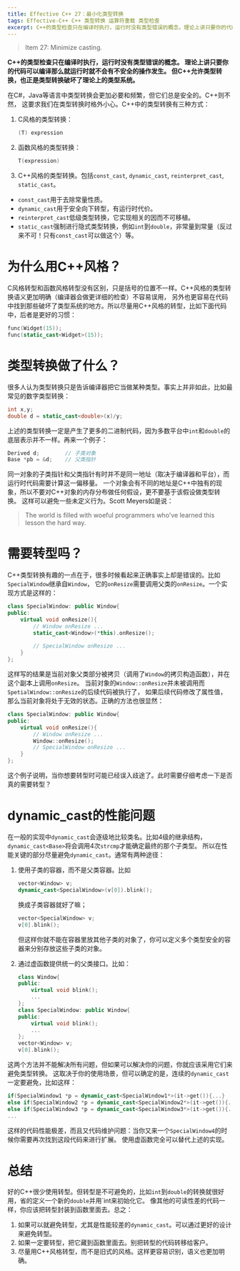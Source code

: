 ```yaml
---
title: Effective C++ 27：最小化类型转换
tags: Effective-C++ C++ 类型转换 运算符重载 类型检查
excerpt: C++的类型检查只在编译时执行，运行时没有类型错误的概念。理论上讲只要你的代码可以编译那么就运行时就不会有不安全的操作发生。但C++允许类型转换，也正是类型转换破坏了理论上的类型系统。
---
```


> Item 27: Minimize casting.

**C++的类型检查只在编译时执行，运行时没有类型错误的概念。
理论上讲只要你的代码可以编译那么就运行时就不会有不安全的操作发生。
但C++允许类型转换，也正是类型转换破坏了理论上的类型系统。**

在C#，Java等语言中类型转换会更加必要和频繁，但它们总是安全的。C++则不然，
这要求我们在类型转换时格外小心。C++中的类型转换有三种方式：

1. C风格的类型转换：

    ```cpp
    (T) expression
    ```

2. 函数风格的类型转换：

    ```cpp
    T(expression)
    ```

3. C++风格的类型转换。包括`const_cast`, `dynamic_cast`, `reinterpret_cast`, `static_cast`。

<!--more-->

* `const_cast`用于去除常量性质。
* `dynamic_cast`用于安全向下转型，有运行时代价。
* `reinterpret_cast`低级类型转换，它实现相关的因而不可移植。
* `static_cast`强制进行隐式类型转换，例如`int`到`double`，非常量到常量（反过来不可！只有`const_cast`可以做这个）等。

# 为什么用C++风格？

C风格转型和函数风格转型没有区别，只是括号的位置不一样。C++风格的类型转换语义更加明确（编译器会做更详细的检查）不容易误用，
另外也更容易在代码中找到那些破坏了类型系统的地方。所以尽量用C++风格的转型，比如下面代码中，后者是更好的习惯：

```cpp
func(Widget(15));
func(static_cast<Widget>(15));
```

# 类型转换做了什么？

很多人认为类型转换只是告诉编译器把它当做某种类型。事实上并非如此，比如最常见的数字类型转换：

```cpp
int x,y;
double d = static_cast<double>(x)/y;
```

上述的类型转换一定是产生了更多的二进制代码，因为多数平台中`int`和`double`的底层表示并不一样。再来一个例子：

```cpp
Derived d;        // 子类对象
Base *pb = &d;    // 父类指针
```

同一对象的子类指针和父类指针有时并不是同一地址（取决于编译器和平台），而运行时代码需要计算这一偏移量。
一个对象会有不同的地址是C++中独有的现象，所以不要对C++对象的内存分布做任何假设，更不要基于该假设做类型转换。
这样可以避免一些未定义行为。Scott Meyers如是说：

> The world is filled with woeful programmers who've learned this lesson the hard way.

# 需要转型吗？

C++类型转换有趣的一点在于，很多时候看起来正确事实上却是错误的。比如`SpecialWindow`继承自`Window`，
它的`onResize`需要调用父类的`onResize`。一个实现方式是这样的：

```cpp
class SpecialWindow: public Window{
public:
    virtual void onResize(){
        // Window onResize ...
        static_cast<Window>(*this).onResize();
        
        // SpecialWindow onResize ...
    }
};
```

这样写的结果是当前对象父类部分被拷贝（调用了`Window`的拷贝构造函数），并在这个副本上调用`onResize`。
当前对象的`Window::onResize`并未被调用而`SpetialWindow::onResize`的后续代码被执行了，
如果后续代码修改了属性值，那么当前对象将处于无效的状态。正确的方法也很显然：

```cpp
class SpecialWindow: public Window{
public:
    virtual void onResize(){
        // Window onResize ...
        Window::onResize();
        // SpecialWindow onResize ...
    }
};
```

这个例子说明，当你想要转型时可能已经误入歧途了。此时需要仔细考虑一下是否真的需要转型？

# dynamic_cast的性能问题

在一般的实现中`dynamic_cast`会逐级地比较类名。比如4级的继承结构，`dynamic_cast<Base>`将会调用4次`strcmp`才能确定最终的那个子类型。
所以在性能关键的部分尽量避免`dynamic_cast`。通常有两种途径：

1. 使用子类的容器，而不是父类容器。比如

    ```cpp
    vector<Window> v;
    dynamic_cast<SpecialWindow>(v[0]).blink();
    ```

    换成子类容器就好了嘛；
    
    ```cpp
    vector<SpecialWindow> v;
    v[0].blink();
    ```
    
    但这样你就不能在容器里放其他子类的对象了，你可以定义多个类型安全的容器来分别存放这些子类的对象。

2. 通过虚函数提供统一的父类接口。比如：

    ```cpp
    class Window{
    public:
        virtual void blink();
        ...
    };
    class SpecialWindow: public Window{
    public:
        virtual void blink();
        ...
    };
    vector<Window> v;
    v[0].blink();
    ```

这两个方法并不能解决所有问题，但如果可以解决你的问题，你就应该采用它们来避免类型转换。
这取决于你的使用场景，但可以确定的是，连续的`dynamic_cast`一定要避免，比如这样：

```cpp
if(SpecialWindow1 *p = dynamic_cast<SpecialWindow1*>(it->get()){...}
else if(SpecialWindow2 *p = dynamic_cast<SpecialWindow2*>(it->get()){...}
else if(SpecialWindow3 *p = dynamic_cast<SpecialWindow3*>(it->get()){...}
...
```

这样的代码性能极差，而且又代码维护问题：当你又来一个`SpecialWindow4`的时候你需要再次找到这段代码来进行扩展。
使用虚函数完全可以替代上述的实现。

# 总结

好的C++很少使用转型。但转型是不可避免的，比如`int`到`double`的转换就很好用，省的定义一个新的`double`并用`int来初始化它。
像其他的可读性差的代码一样，你应该把转型封装到函数里面去。总之：

1. 如果可以就避免转型，尤其是性能较差的`dynamic_cast`。可以通过更好的设计来避免转型。
2. 如果一定要转型，把它藏到函数里面去。别把转型的代码转移给客户。
3. 尽量用C++风格转型，而不是旧式的风格。这样更容易识别，语义也更加明确。
